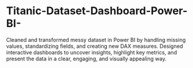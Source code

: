 # Titanic-Dataset-Dashboard-Power-BI-
Cleaned and transformed messy dataset in Power BI by handling missing values, standardizing fields, and creating new DAX measures. Designed interactive dashboards to uncover insights, highlight key metrics, and present the data in a clear, engaging, and visually appealing way.
